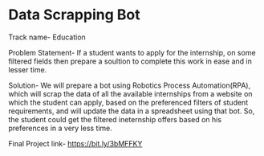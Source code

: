 # Data Scrapping Bot

Track name- Education

Problem Statement- If a student wants to apply for the internship, on some filtered fields then prepare a soultion to complete this work in ease and in lesser time.

Solution- We will prepare a bot using Robotics Process Automation(RPA), which will scrap the data of all the available internships from a website on which the student can apply, based on the preferenced filters of student requirements, and will update the data in a spreadsheet using that bot.
So, the student could get the filtered ineternship offers based on his preferences in a very less time. 
             
             
Final Project link- https://bit.ly/3bMFFKY          
